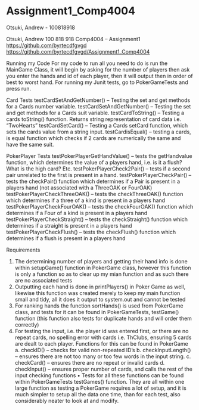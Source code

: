 # Assignment1_Comp4004
Otsuki, Andrew - 100818918

Otsuki, Andrew
100 818 918
Comp4004 – Assignment1
https://github.com/byrtecdfgvgd
https://github.com/byrtecdfgvgd/Assignment1_Comp4004


Running my Code
	For my code to run all you need to do is run the MainGame Class, it will begin by asking for the number of players then ask you enter the hands and id of each player, then it will output then in order of best to worst hand. For running my Junit tests, go to PokerGameTests and press run.



Card Tests
testCardSetAndGetNumber() – Testing the set and get methods for a Cards number variable.
testCardSetAndGetNumber() – Testing the set and get  methods for a Cards suit variable.
testCardToString() – Testing a cards toString() function. Returns string representation of card data i.e. “TwoHearts”
testCardSetCard() – Testing a Cards setCard function, which sets the cards value from a string input.
testCardisEqual() – testing a cards, is equal function which checks if 2 cards are numerically the same and have the same suit.

PokerPlayer Tests
testPokerPlayerGetHandValue() – tests the getHandvalue function, which determines the value of a players hand, i.e. is it a flush? What is the high card? Etc.
testPokerPlayerCheck2Pair() – tests if a second pair unrelated to the first is present in a hand.
testPokerPlayerCheckPair() – tests the checkPair() function which determines if a Pair is present in a players hand (not associated with a ThreeOAK or FourOAK)
testPokerPlayerCheckThreeOAK() – tests the checkThreeOAK() function which determines if a three of a kind is present in a players hand
testPokerPlayerCheckFourOAK() – tests the checkFourOAK() function which determines if a Four of a kind is present in a players hand
 testPokerPlayerCheckStraight() – tests the checkStraight() function which determines if a straight is present in a players hand
testPokerPlayerCheckFlush() – tests the checkFlush() function which determines if a flush is present in a players hand


 
 Requirements
1.	The determining number of players and getting their hand info is done within setupGame() function in PokerGame class, however this function is only a function so as to clear up my mian function and as such there are no associated tests
2.	Outputting each hand is done in printPlayers() in Poker Game as well, likewise this function was created merely to keep my main function small and tidy, all it does it output to system.out and cannot be tested
3.	For ranking hands the function sortHands() is used from PokerGame class, and tests for it can be found in PokerGameTests, testGame() function (this function also tests for duplicate hands and will order them correctly)
4.	For testing the input, i.e. the player id was entered first, or there are no repeat cards, no spelling error with cards i.e. ThClubs,  ensuring 5 cards are dealt to each player. Functions for this can be found in PokerGame
a.	checkID() – checks for valid non-repeated ID’s
b.	checkInputLength() – ensures there are not too many or too few words in the input string.
c.	checkCard() – ensures there are no repeat or invalid cards
d.	checkInput() – ensures proper number of cards, and calls the rest of the input checking functions
•	Tests for all these functions can be found within PokerGameTests testGames() function. They are all within one large function as testing a PokerGame requires a lot of setup, and it is much simpler to setup all the data one time, than for each test, also considerably neater to look at and modify.



